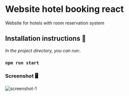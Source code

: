 # Website hotel booking react

Website for hotels with room reservation system

## Installation instructions 🚀

_In the project directory, you can run:._

### `npm run start`

### Screenshot 🖥️️
![screenshot-1](/public/img/screenshot/screenshot-1.png)
